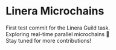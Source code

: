 # Linera Microchains

First test commit for the Linera Guild task.  
Exploring real-time parallel microchains 🚀  
Stay tuned for more contributions!
